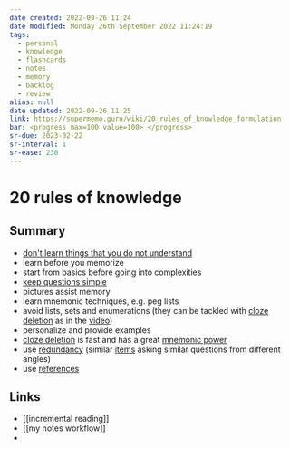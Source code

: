 ```yaml
---
date created: 2022-09-26 11:24
date modified: Monday 26th September 2022 11:24:19
tags:
  - personal
  - knowledge
  - flashcards
  - notes
  - memory
  - backlog
  - review
alias: null
date updated: 2022-09-26 11:25
link: https://supermemo.guru/wiki/20_rules_of_knowledge_formulation
bar: <progress max=100 value=100> </progress>
sr-due: 2023-02-22
sr-interval: 1
sr-ease: 230
---
```


# 20 rules of knowledge

## Summary

- [don't learn things that you do not understand](https://supermemo.guru/wiki/Do_not_memorize_before_you_understand "Do not memorize before you understand")
- learn before you memorize
- start from basics before going into complexities
- [keep questions simple](https://supermemo.guru/wiki/Simple_questions_in_spaced_repetition "Simple questions in spaced repetition")
- pictures assist memory
- learn mnemonic techniques, e.g. peg lists
- avoid lists, sets and enumerations (they can be tackled with [cloze deletion](https://supermemo.guru/wiki/Cloze_deletion "Cloze deletion") as in the [video](https://www.youtube.com/watch?v=5ktH-TceHx8))
- personalize and provide examples
- [cloze deletion](https://supermemo.guru/wiki/Cloze_deletion "Cloze deletion") is fast and has a great [mnemonic power](https://supermemo.guru/wiki/Mnemonic_anchor "Mnemonic anchor")
- use [redundancy](https://supermemo.guru/wiki/Redundancy "Redundancy") (similar [items](https://supermemo.guru/wiki/Item "Item") asking similar questions from different angles)
- use [references](http://help.supermemo.org/wiki/References)

## Links
- [[incremental reading]]
- [[my notes workflow]]
- 